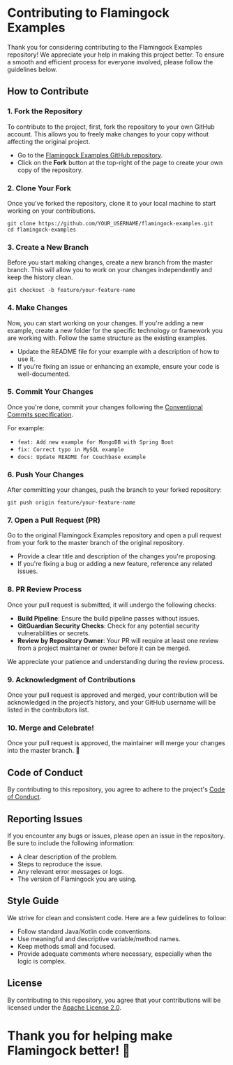 # Contributing to Flamingock Examples

Thank you for considering contributing to the Flamingock Examples repository! We appreciate your help in making this project better. To ensure a smooth and efficient process for everyone involved, please follow the guidelines below.

## How to Contribute

### 1. Fork the Repository

To contribute to the project, first, fork the repository to your own GitHub account. This allows you to freely make changes to your copy without affecting the original project.

- Go to the [Flamingock Examples GitHub repository](https://github.com/mongock/flamingock-examples).
- Click on the **Fork** button at the top-right of the page to create your own copy of the repository.

### 2. Clone Your Fork

Once you've forked the repository, clone it to your local machine to start working on your contributions.

```shell
git clone https://github.com/YOUR_USERNAME/flamingock-examples.git
cd flamingock-examples
```

### 3. Create a New Branch
Before you start making changes, create a new branch from the master branch. This will allow you to work on your changes independently and keep the history clean.
```shell
git checkout -b feature/your-feature-name
```

### 4. Make Changes
Now, you can start working on your changes. If you're adding a new example, create a new folder for the specific technology or framework you are working with. Follow the same structure as the existing examples.

- Update the README file for your example with a description of how to use it.
- If you're fixing an issue or enhancing an example, ensure your code is well-documented.

### 5. Commit Your Changes
Once you're done, commit your changes following the [Conventional Commits specification](https://www.conventionalcommits.org).

For example:
- `feat: Add new example for MongoDB with Spring Boot`
- `fix: Correct typo in MySQL example`
- `docs: Update README for Couchbase example`

### 6. Push Your Changes
After committing your changes, push the branch to your forked repository:

```shell
git push origin feature/your-feature-name
```

### 7. Open a Pull Request (PR)
Go to the original Flamingock Examples repository and open a pull request from your fork to the master branch of the original repository.
- Provide a clear title and description of the changes you're proposing.
- If you're fixing a bug or adding a new feature, reference any related issues.

### 8. PR Review Process
Once your pull request is submitted, it will undergo the following checks:
- **Build Pipeline**: Ensure the build pipeline passes without issues.
- **GitGuardian Security Checks**: Check for any potential security vulnerabilities or secrets.
- **Review by Repository Owner**: Your PR will require at least one review from a project maintainer or owner before it can be merged.

We appreciate your patience and understanding during the review process.

### 9. Acknowledgment of Contributions
Once your pull request is approved and merged, your contribution will be acknowledged in the project’s history, and your GitHub username will be listed in the contributors list.

### 10. Merge and Celebrate!
Once your pull request is approved, the maintainer will merge your changes into the master branch. 🎉


## Code of Conduct
By contributing to this repository, you agree to adhere to the project's [Code of Conduct](CODE_OF_CONDUCT.md).

## Reporting Issues
If you encounter any bugs or issues, please open an issue in the repository. Be sure to include the following information:
- A clear description of the problem.
- Steps to reproduce the issue.
- Any relevant error messages or logs.
- The version of Flamingock you are using.

## Style Guide
We strive for clean and consistent code. Here are a few guidelines to follow:

- Follow standard Java/Kotlin code conventions.
- Use meaningful and descriptive variable/method names.
- Keep methods small and focused.
- Provide adequate comments where necessary, especially when the logic is complex.
  
## License
By contributing to this repository, you agree that your contributions will be licensed under the [Apache License 2.0](LICENSE.md).


# Thank you for helping make Flamingock better! 🙌